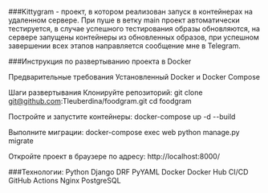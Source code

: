 ###Kittygram - проект, в котором реализован запуск в контейнерах на удаленном сервере. При пуше в ветку main проект автоматически тестируется, в случае успешного тестирования образы обновляются, на сервере запущены контейнеры из обновленных образов, при успешном завершении всех этапов направляется сообщение мне в Telegram.

###Инструкция по развертыванию проекта в Docker

Предварительные требования
Установленный Docker и Docker Compose

Шаги развертывания
Клонируйте репозиторий: git clone git@github.com:Tleuberdina/foodgram.git cd foodgram

Постройте и запустите контейнеры: docker-compose up -d --build

Выполните миграции: docker-compose exec web python manage.py migrate

Откройте проект в браузере по адресу: http://localhost:8000/

###Технологии:
Python
Django
DRF
PyYAML
Docker
Docker Hub
CI/CD
GitHub Actions
Nginx
PostgreSQL

